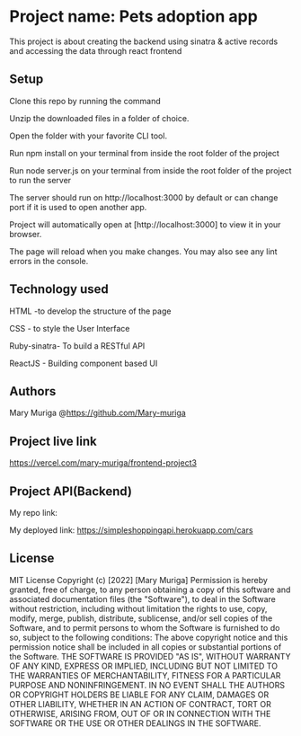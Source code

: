 # Project name: Pets adoption app
This project is about creating the backend using sinatra & active records and accessing the data through react frontend

## Setup
Clone this repo by running the command

Unzip the downloaded files in a folder of choice.

Open the folder with your favorite CLI tool.

Run npm install on your terminal from inside the root folder of the project

Run node server.js on your terminal from inside the root folder of the project to run the server

The server should run on http://localhost:3000 by default or can change port if it is used to open another app.

Project will  automatically open at 
[http://localhost:3000] to view it in your browser.

The page will reload when you make changes.
You may also see any lint errors in the console.

## Technology used

HTML -to develop the structure of the page

CSS - to style the User Interface

Ruby-sinatra- To build a RESTful API

ReactJS - Building component based UI

## Authors
Mary Muriga @https://github.com/Mary-muriga

## Project live link
https://vercel.com/mary-muriga/frontend-project3

## Project API(Backend)
My repo link: 

My deployed link: https://simpleshoppingapi.herokuapp.com/cars

## License
MIT License Copyright (c) [2022] [Mary Muriga] Permission is hereby granted, free of charge, to any person obtaining a copy of this software and associated documentation files (the "Software"), to deal in the Software without restriction, including without limitation the rights to use, copy, modify, merge, publish, distribute, sublicense, and/or sell copies of the Software, and to permit persons to whom the Software is furnished to do so, subject to the following conditions: The above copyright notice and this permission notice shall be included in all copies or substantial portions of the Software. THE SOFTWARE IS PROVIDED "AS IS", WITHOUT WARRANTY OF ANY KIND, EXPRESS OR IMPLIED, INCLUDING BUT NOT LIMITED TO THE WARRANTIES OF MERCHANTABILITY, FITNESS FOR A PARTICULAR PURPOSE AND NONINFRINGEMENT. IN NO EVENT SHALL THE AUTHORS OR COPYRIGHT HOLDERS BE LIABLE FOR ANY CLAIM, DAMAGES OR OTHER LIABILITY, WHETHER IN AN ACTION OF CONTRACT, TORT OR OTHERWISE, ARISING FROM, OUT OF OR IN CONNECTION WITH THE SOFTWARE OR THE USE OR OTHER DEALINGS IN THE SOFTWARE.

